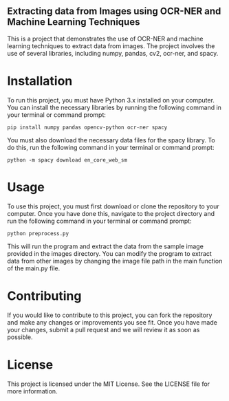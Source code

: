 ## Extracting data from Images using OCR-NER and Machine Learning Techniques
This is a project that demonstrates the use of OCR-NER and machine learning techniques to extract data from images. The project involves the use of several libraries, including numpy, pandas, cv2, ocr-ner, and spacy.

# Installation
To run this project, you must have Python 3.x installed on your computer. You can install the necessary libraries by running the following command in your terminal or command prompt:

`pip install numpy pandas opencv-python ocr-ner spacy`


You must also download the necessary data files for the spacy library. To do this, run the following command in your terminal or command prompt:

`python -m spacy download en_core_web_sm`

# Usage

To use this project, you must first download or clone the repository to your computer. Once you have done this, navigate to the project directory and run the following command in your terminal or command prompt:

`python preprocess.py`

This will run the program and extract the data from the sample image provided in the images directory. You can modify the program to extract data from other images by changing the image file path in the main function of the main.py file.

# Contributing
If you would like to contribute to this project, you can fork the repository and make any changes or improvements you see fit. Once you have made your changes, submit a pull request and we will review it as soon as possible.

# License
This project is licensed under the MIT License. See the LICENSE file for more information.



